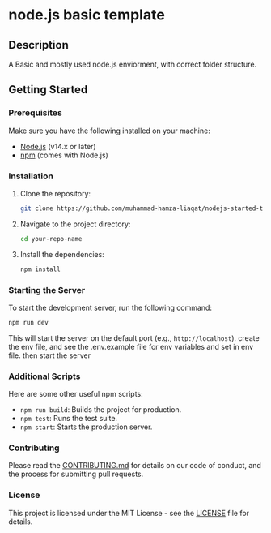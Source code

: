 
# node.js basic template

## Description
A Basic and mostly used node.js enviorment, with correct folder structure.

## Getting Started

### Prerequisites
Make sure you have the following installed on your machine:

- [Node.js](https://nodejs.org/) (v14.x or later)
- [npm](https://www.npmjs.com/) (comes with Node.js)

### Installation

1. Clone the repository:

   ```bash
   git clone https://github.com/muhammad-hamza-liaqat/nodejs-started-template.git
   ```

2. Navigate to the project directory:

   ```bash
   cd your-repo-name
   ```

3. Install the dependencies:

   ```bash
   npm install
   ```

### Starting the Server

To start the development server, run the following command:

```bash
npm run dev
```

This will start the server on the default port (e.g., `http://localhost`).
create the env file, and see the .env.example file for env variables and set in env file.
then start the server

### Additional Scripts

Here are some other useful npm scripts:

- `npm run build`: Builds the project for production.
- `npm test`: Runs the test suite.
- `npm start`: Starts the production server.

### Contributing

Please read the [CONTRIBUTING.md](CONTRIBUTING.md) for details on our code of conduct, and the process for submitting pull requests.

### License

This project is licensed under the MIT License - see the [LICENSE](LICENSE) file for details.
